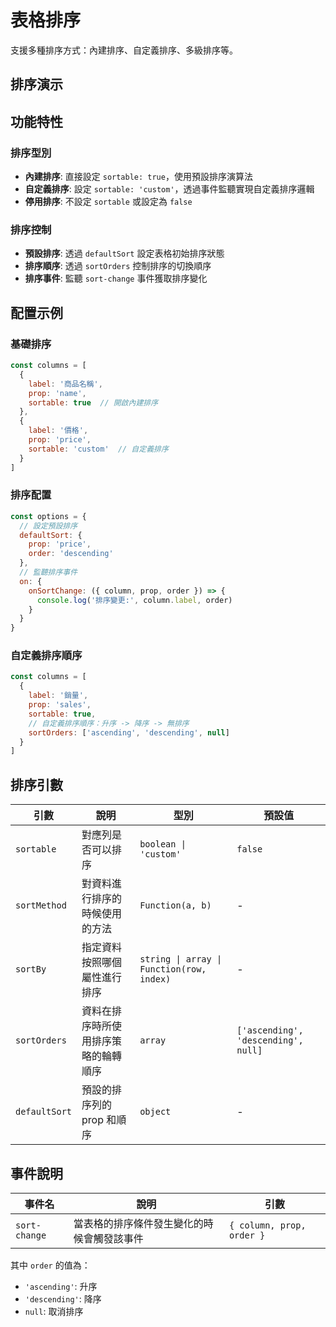 # 表格排序

支援多種排序方式：內建排序、自定義排序、多級排序等。

## 排序演示

<DemoPreview dir="demos/ma-table/sorting" />

## 功能特性

### 排序型別
- **內建排序**: 直接設定 `sortable: true`，使用預設排序演算法
- **自定義排序**: 設定 `sortable: 'custom'`，透過事件監聽實現自定義排序邏輯
- **停用排序**: 不設定 `sortable` 或設定為 `false`

### 排序控制
- **預設排序**: 透過 `defaultSort` 設定表格初始排序狀態
- **排序順序**: 透過 `sortOrders` 控制排序的切換順序
- **排序事件**: 監聽 `sort-change` 事件獲取排序變化

## 配置示例

### 基礎排序
```javascript
const columns = [
  { 
    label: '商品名稱', 
    prop: 'name', 
    sortable: true  // 開啟內建排序
  },
  { 
    label: '價格', 
    prop: 'price', 
    sortable: 'custom'  // 自定義排序
  }
]
```

### 排序配置
```javascript
const options = {
  // 設定預設排序
  defaultSort: { 
    prop: 'price', 
    order: 'descending' 
  },
  // 監聽排序事件
  on: {
    onSortChange: ({ column, prop, order }) => {
      console.log('排序變更:', column.label, order)
    }
  }
}
```

### 自定義排序順序
```javascript
const columns = [
  { 
    label: '銷量', 
    prop: 'sales', 
    sortable: true,
    // 自定義排序順序：升序 -> 降序 -> 無排序
    sortOrders: ['ascending', 'descending', null]
  }
]
```

## 排序引數

| 引數 | 說明 | 型別 | 預設值 |
|-----|------|-----|--------|
| `sortable` | 對應列是否可以排序 | `boolean \| 'custom'` | `false` |
| `sortMethod` | 對資料進行排序的時候使用的方法 | `Function(a, b)` | - |
| `sortBy` | 指定資料按照哪個屬性進行排序 | `string \| array \| Function(row, index)` | - |
| `sortOrders` | 資料在排序時所使用排序策略的輪轉順序 | `array` | `['ascending', 'descending', null]` |
| `defaultSort` | 預設的排序列的 prop 和順序 | `object` | - |

## 事件說明

| 事件名 | 說明 | 引數 |
|-------|------|------|
| `sort-change` | 當表格的排序條件發生變化的時候會觸發該事件 | `{ column, prop, order }` |

其中 `order` 的值為：
- `'ascending'`: 升序
- `'descending'`: 降序  
- `null`: 取消排序